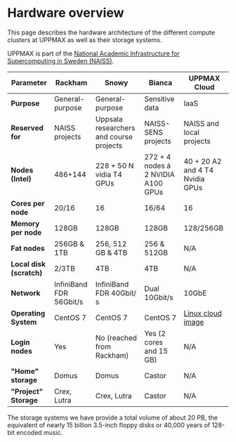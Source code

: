 # Hardware overview

This page describes the hardware architecture of the different compute clusters
at UPPMAX as well as their storage systems.

UPPMAX is part of the [National Academic Infrastructure for
Supercomputing in Sweden (NAISS)](https://www.naiss.se/).

Parameter               |Rackham                |Snowy                                  |Bianca                             |UPPMAX Cloud
------------------------|-----------------------|---------------------------------------|-----------------------------------|-----------------------------
**Purpose**             |General-purpose        |General-purpose                        |Sensitive data                     |IaaS
**Reserved for**        |NAISS projects         |Uppsala researchers and course projects|NAISS-SENS projects                |NAISS and local projects
**Nodes (Intel)**       |486+144                |228 + 50 N vidia T4 GPUs               |272 + 4 nodes á 2 NVIDIA A100 GPUs |40 + 20 A2 and 4 T4 Nvidia GPUs
**Cores per node**      |20/16                  |16                                     |16/64                              |16
**Memory per node**     |128GB                  |128GB                                  |128GB                              |128/256GB
**Fat nodes**           |256GB & 1TB            |256, 512 GB & 4TB                      | 256 & 512GB                       |N/A
**Local disk (scratch)**|2/3TB                  |4TB                                    | 4TB                               |N/A
**Network**             |InfiniBand FDR 56Gbit/s|InfiniBand FDR 40Gbit/ s               | Dual 10Gbit/s                     |10GbE
**Operating System**    |CentOS 7               |CentOS 7                               | CentOS 7                          |[Linux cloud image](https://cloud.snic.se/instances/)
**Login nodes**         |Yes                    |No (reached from Rackham)              |Yes (2 cores and 15 GB)            |N/A
**"Home" storage**      |Domus                  |Domus                                  |Castor                             |N/A
**"Project" Storage**   |Crex, Lutra            |Crex, Lutra                            |Castor                             |N/A

The storage systems we have provide a total volume of about 20 PB, the
equivalent of nearly 15 billion 3.5-inch floppy disks or 40,000 years of
128-bit encoded music.
